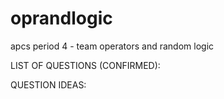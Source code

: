 # oprandlogic
apcs period 4 - team operators and random logic

LIST OF QUESTIONS (CONFIRMED):


QUESTION IDEAS:
